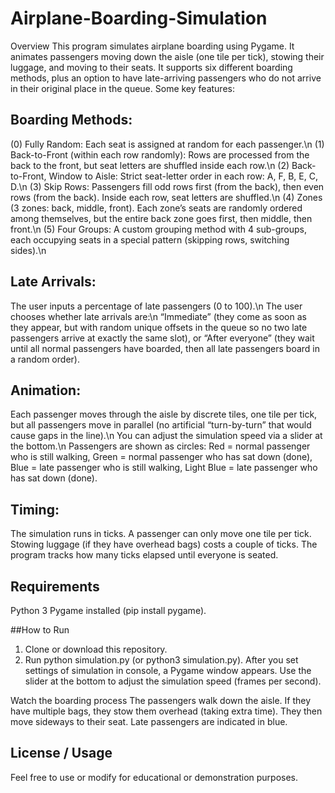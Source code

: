 # Airplane-Boarding-Simulation

Overview
This program simulates airplane boarding using Pygame. It animates passengers moving down the aisle (one tile per tick), stowing their luggage, and moving to their seats. It supports six different boarding methods, plus an option to have late-arriving passengers who do not arrive in their original place in the queue. Some key features:

## Boarding Methods:
(0) Fully Random: Each seat is assigned at random for each passenger.\n
(1) Back-to-Front (within each row randomly): Rows are processed from the back to the front, but seat letters are shuffled inside each row.\n
(2) Back-to-Front, Window to Aisle: Strict seat-letter order in each row: A, F, B, E, C, D.\n
(3) Skip Rows: Passengers fill odd rows first (from the back), then even rows (from the back). Inside each row, seat letters are shuffled.\n
(4) Zones (3 zones: back, middle, front). Each zone’s seats are randomly ordered among themselves, but the entire back zone goes first, then middle, then front.\n
(5) Four Groups: A custom grouping method with 4 sub-groups, each occupying seats in a special pattern (skipping rows, switching sides).\n

## Late Arrivals:
The user inputs a percentage of late passengers (0 to 100).\n
The user chooses whether late arrivals are:\n
“Immediate” (they come as soon as they appear, but with random unique offsets in the queue so no two late passengers arrive at exactly the same slot), or
“After everyone” (they wait until all normal passengers have boarded, then all late passengers board in a random order).

## Animation:
Each passenger moves through the aisle by discrete tiles, one tile per tick, but all passengers move in parallel (no artificial “turn-by-turn” that would cause gaps in the line).\n
You can adjust the simulation speed via a slider at the bottom.\n
Passengers are shown as circles:
Red = normal passenger who is still walking,
Green = normal passenger who has sat down (done),
Blue = late passenger who is still walking,
Light Blue = late passenger who has sat down (done).

## Timing:
The simulation runs in ticks. A passenger can only move one tile per tick.
Stowing luggage (if they have overhead bags) costs a couple of ticks.
The program tracks how many ticks elapsed until everyone is seated.

## Requirements
Python 3
Pygame installed (pip install pygame).

##How to Run
1. Clone or download this repository.
2. Run python simulation.py (or python3 simulation.py).
After you set settings of simulation in console, a Pygame window appears.
Use the slider at the bottom to adjust the simulation speed (frames per second).

Watch the boarding process
The passengers walk down the aisle. If they have multiple bags, they stow them overhead (taking extra time).
They then move sideways to their seat.
Late passengers are indicated in blue.

## License / Usage
Feel free to use or modify for educational or demonstration purposes.
